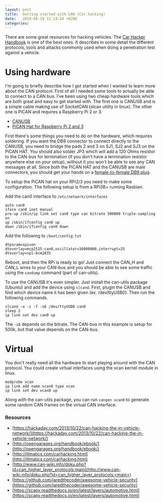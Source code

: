 ```yaml
---
layout: post
title:  Getting started with CAN (Car hacking)
date:   2019-06-19 12:14:24 +0200
categories: 
---
```


There are some great resources for hacking vehicles. The [Car Hacker Handbook](http://opengarages.org/handbook/ebook/) is one of the best ones. It describes in some detail the different protocols, tools and attacks commonly used when doing a penetration test against a vehicle. 

# Using hardware

I'm going to briefly describe how I got started when I wanted to learn more about the CAN protocol. First of all I needed some tools to actually be able to connect to a CAN bus. I've been using two cheap hardware tools which are both great and easy to get started with. The first one is CANUSB and is a simple cable making use of SocketCAN (slcan utility in linux). The other one is PiCAN and requires a Raspberry Pi 2 or 3. 

- [CANUSB](https://www.canusb.com/)
- [PiCAN Hat for Raspberry Pi 2 and 3](https://copperhilltech.com/pican-2-can-interface-for-raspberry-pi-2-3/)

First there's some things you need to do on the hardware, which requires soldering. If you want the DB9 connector to connect directly to the CANUSB, you need to bridge the pads 2 and 3 on SJ1, SJ2 and SJ3 on the PiCAN HAT. You should also solder JP3 which will add a 120 Ohms resistor to the CAN-bus for termination (if you don't have a termination resistor anywhere else on your setup), without it you won't be able to see any CAN messages at all. Since both the PiCAN HAT and the CANUSB are male connectors, you should get your hands on a [female-to-female DB9 plug](https://www.amazon.com/db9-female/s?k=db9+female+to+female). 

To setup the PiCAN hat on your RPi2/3 you need to make some configuration. The following setup is from a RPi3B+ running Rasbian. 

Add the can0 interface to `/etc/network/interfaces`
```
auto can0
iface can0 inet manual
pre-up /sbin/ip link set can0 type can bitrate 500000 triple-sampling on
up /sbin/ifconfig can0 up
down /sbin/ifconfig can0 down
```

Add the following to `/boot/config.txt`
```
dtparam=spi=on
dtoverlay=mcp2515-can0,oscillator=16000000,interrupt=25
dtoverlay=spi-bcm2835
```

Reboot, and then the RPi is ready to go! Just connect the CAN_H and CAN_L wires to your CAN-bus and you should be able to see some traffic using the `candump` command (part of can-utils).

To use the CANUSB it's even simpler. Just install the can-utils package (Ubuntu) and add the device using `slcand`. First, plugin the CANUSB and find which device name it has been given (ex. /dev/ttyUSB0). Then run the following commands. 
```
slcand -o -c -f -s6 /dev/ttyUSB0 can0
sleep 2
ip link set dev can0 up
```
The `-s6` depends on the bitrate. The CAN-bus in this example is setup for 500k, but that value depends on the CAN-bus. 

# Virtual
You don't really need all the hardware to start playing around with the CAN protocol. You could create virtual interfaces using the vcan kernel module in linux.
```
modprobe vcan
ip link add name vcan0 type vcan
ip link set dev vcan0 up
```

Along with the can-utils package, you can run `cangen vcan0` to generate some random CAN frames on the virtual CAN interface.

### Resources
- [https://hackaday.com/2013/10/22/can-hacking-the-in-vehicle-network/](https://hackaday.com/2013/10/22/can-hacking-the-in-vehicle-network/)
- [http://opengarages.org/handbook/ebook/](http://opengarages.org/handbook/ebook/)
- [http://illmatics.com/carhacking.html](http://illmatics.com/carhacking.html)
- [http://www.can-wiki.info/doku.php?id=can_higher_layer_protocols:main](http://www.can-wiki.info/doku.php?id=can_higher_layer_protocols:<main></main>)
- [https://github.com/jaredthecoder/awesome-vehicle-security](https://github.com/jaredthecoder/awesome-vehicle-security)
- [https://scapy.readthedocs.io/en/latest/layers/automotive.html](https://scapy.readthedocs.io/en/latest/layers/automotive.html)